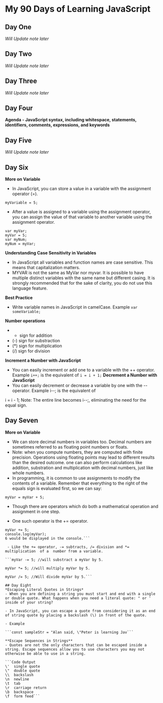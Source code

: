# My 90 Days of Learning JavaScript 

## Day One
*Will Update note later* 

## Day Two
*Will Update note later* 

## Day Three
*Will Update note later* 

## Day Four
**Agenda - JavaScript syntax, including whitespace, statements, identifiers, comments, expressions, and keywords**

## Day Five
*Will Update note later*

## Day Six
**More on Variable**
- In JavaScript, you can store a value in a variable with the assignment operator (=).

```myVariable = 5;```

- After a value is assigned to a variable using the assignment operator, you can assign the value of that variable to another variable using the assignment operator.
  
```
var myVar;
myVar = 5;
var myNum;
myNum = myVar;
```

**Understanding Case Sensitivity in Variables**

- In JavaScript all variables and function names are case sensitive. This means that capitalization matters.
- MYVAR is not the same as MyVar nor myvar. It is possible to have multiple distinct variables with the same name but different casing. It is strongly recommended that for the sake of clarity, you do not use this language feature.

**Best Practice**

- Write variable names in JavaScript in camelCase. Example ```var someVariable;```

**Number operations**
- + sign for addition
- (-) sign for substraction
- (*) sign for multiplication
- (/) sign for division

**Increment a Number with JavaScript**
- You can easily increment or add one to a variable with the ++ operator.
Example
```i++;```
is the equivalent of
```i = i + 1;```
**Decrement a Number with JavaScript**
- You can easily decrement or decrease a variable by one with the -- operator.
Example
i--;
is the equivalent of

i = i - 1;
Note: The entire line becomes i--;, eliminating the need for the equal sign.

## Day Seven
**More on Variable**
- We can store decimal numbers in variables too. Decimal numbers are sometimes referred to as floating point numbers or floats.
- Note: when you compute numbers, they are computed with finite precision. Operations using floating points may lead to different results than the desired outcome. one can also perform calculations like addition, substration and multiplication with decimal numbers, just like whole numbers.
- In programming, it is common to use assignments to modify the contents of a variable. Remember that everything to the right of the equals sign is evaluated first, so we can say:

```myVar = myVar + 5;```

- Though there are operators which do both a mathematical operation and assignment in one step.

- One such operator is the += operator.
```let myVar = 1;
myVar += 5;
console.log(myVar);
6 would be displayed in the console.```

 - Like the += operator, -= subtracts, /= division and *= multiplication  of a  number from a variable.

```myVar -= 5; //will substract a myVar by 5. 

myVar *= 5; //will multiply myVar by 5.

myVar /= 5; //Will divide myVar by 5.```

## Day Eight 
*Escaping Literal Quotes in Strings* 
- When you are defining a string you must start and end with a single or double quote. What happens when you need a literal quote: " or ' inside of your string?

- In JavaScript, you can escape a quote from considering it as an end of string quote by placing a backslash (\) in front of the quote.

- Example

```const sampleStr = "Alan said, \"Peter is learning Jav```

**Escape Sequences in Strings**
- Quotes are not the only characters that can be escaped inside a string. Escape sequences allow you to use characters you may not otherwise be able to use in a string.

```Code	Output
\'	single quote
\"	double quote
\\	backslash
\n	newline
\t	tab
\r	carriage return
\b	backspace
\f	form feed```

